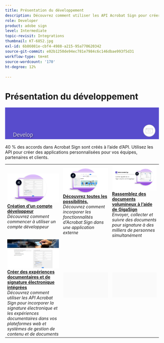```yaml
---
title: Présentation du développement
description: Découvrez comment utiliser les API Acrobat Sign pour créer des applications personnalisées pour vos équipes, partenaires et clients
role: Developer
product: adobe sign
level: Intermediate
topic-revisit: Integrations
thumbnail: KT-6852.jpg
exl-id: 6b86081e-cbf4-4988-a215-95a770620342
source-git-commit: e02b1250de94ec781e7984c6c146dbae993f5d31
workflow-type: tm+mt
source-wordcount: '170'
ht-degree: 12%

---
```


# Présentation du développement

![Image de développement Sign](../assets/Hero-Develop.png)

40 % des accords dans Acrobat Sign sont créés à l’aide d’API. Utilisez les API pour créer des applications personnalisées pour vos équipes, partenaires et clients.

<table style="table-layout:fixed">
<tr>
  <td>
    <a href="https://www.adobe.io/apis/documentcloud/sign.html" target="_blank">
      <img alt="Création d’un compte développeur" src="../assets/Develop_Getting-Started.png" />
    </a>
    <div>
    <a href="https://www.adobe.io/apis/documentcloud/sign.html" target="_blank"><strong>Création d’un compte développeur</strong></a>
    </div>
    <em>Découvrez comment commencer à utiliser un compte développeur</em>
    <br>
  </td>
  <td>
    <a href="https://www.adobe.io/apis/documentcloud/sign/docs.html" target="_blank">
      <img alt="Découvrez toutes les possibilités." src="../assets/Develop_Learn.png" />
    </a>
    <div>
    <a href="https://www.adobe.io/apis/documentcloud/sign/docs.html" target="_blank"><strong>Découvrez toutes les possibilités.</strong></a>
    </div>
    <em>Découvrez comment incorporer les fonctionnalités d’Acrobat Sign dans une application externe</em>
    <br>
  </td>  
  <td>
    <a href="gigasign.md">
      <img alt="Rassemblez des documents volumineux à l’aide de GigaSign" src="../assets/gigasign.jpg" />
    </a>
    <div>
    <a href="gigasign.md"><strong>Rassemblez des documents volumineux à l’aide de GigaSign</strong></a>
    </div>
    <em>Envoyer, collecter et suivre des documents pour signature à des milliers de personnes simultanément</em>
    <br>
  </td>
</tr>
<tr>
  <td>
    <a href="embeddedesignature.md">
      <img alt="Créer des expériences documentaires et de signature électronique intégrées" src="assets/embeddedesignature/EmbedPart1_thumb.png" />
    </a>
    <div>
    <a href="embeddedesignature.md"><strong>Créer des expériences documentaires et de signature électronique intégrées</strong></a>
    </div>
    <em>Découvrez comment utiliser les API Acrobat Sign pour incorporer la signature électronique et les expériences documentaires dans vos plateformes web et systèmes de gestion de contenu et de documents</em>
    <br>
  </td>
  <td>
    <img alt="Espaceur" src="../assets/Grayspacer.png" />
    <div>
    <br>
  </td>
  <td>
    <img alt="Espaceur" src="../assets/Grayspacer.png" />
    <div>
    <br>
  </td>
</tr>
</table>
